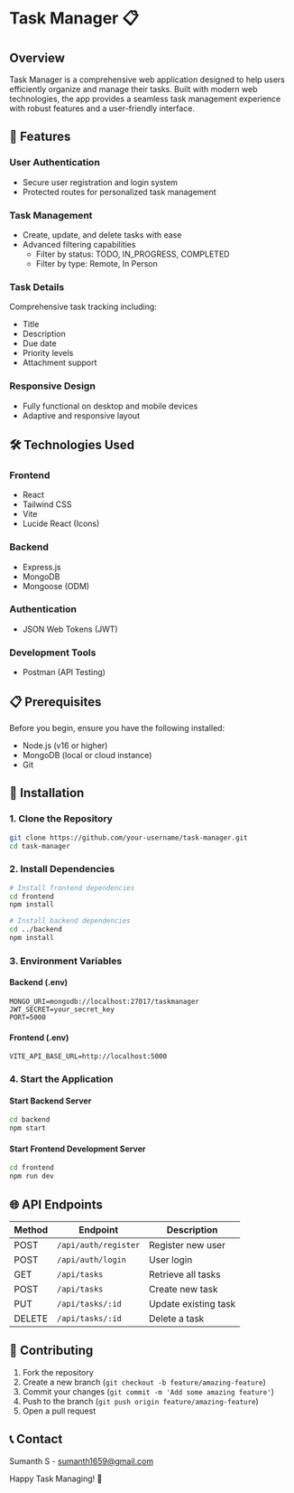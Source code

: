 # Task Manager 📋

## Overview

Task Manager is a comprehensive web application designed to help users efficiently organize and manage their tasks. Built with modern web technologies, the app provides a seamless task management experience with robust features and a user-friendly interface.

## 🌟 Features

### User Authentication

- Secure user registration and login system
- Protected routes for personalized task management

### Task Management

- Create, update, and delete tasks with ease
- Advanced filtering capabilities
  - Filter by status: TODO, IN_PROGRESS, COMPLETED
  - Filter by type: Remote, In Person

### Task Details

Comprehensive task tracking including:

- Title
- Description
- Due date
- Priority levels
- Attachment support

### Responsive Design

- Fully functional on desktop and mobile devices
- Adaptive and responsive layout

## 🛠 Technologies Used

### Frontend

- React
- Tailwind CSS
- Vite
- Lucide React (Icons)

### Backend

- Express.js
- MongoDB
- Mongoose (ODM)

### Authentication

- JSON Web Tokens (JWT)

### Development Tools

- Postman (API Testing)

## 📋 Prerequisites

Before you begin, ensure you have the following installed:

- Node.js (v16 or higher)
- MongoDB (local or cloud instance)
- Git

## 🚀 Installation

### 1. Clone the Repository

```bash
git clone https://github.com/your-username/task-manager.git
cd task-manager
```

### 2. Install Dependencies

```bash
# Install frontend dependencies
cd frontend
npm install

# Install backend dependencies
cd ../backend
npm install
```

### 3. Environment Variables

#### Backend (.env)

```plaintext
MONGO_URI=mongodb://localhost:27017/taskmanager
JWT_SECRET=your_secret_key
PORT=5000
```

#### Frontend (.env)

```plaintext
VITE_API_BASE_URL=http://localhost:5000
```

### 4. Start the Application

#### Start Backend Server

```bash
cd backend
npm start
```

#### Start Frontend Development Server

```bash
cd frontend
npm run dev
```

## 🌐 API Endpoints

| Method | Endpoint             | Description          |
| ------ | -------------------- | -------------------- |
| POST   | `/api/auth/register` | Register new user    |
| POST   | `/api/auth/login`    | User login           |
| GET    | `/api/tasks`         | Retrieve all tasks   |
| POST   | `/api/tasks`         | Create new task      |
| PUT    | `/api/tasks/:id`     | Update existing task |
| DELETE | `/api/tasks/:id`     | Delete a task        |

## 🤝 Contributing

1. Fork the repository
2. Create a new branch (`git checkout -b feature/amazing-feature`)
3. Commit your changes (`git commit -m 'Add some amazing feature'`)
4. Push to the branch (`git push origin feature/amazing-feature`)
5. Open a pull request

## 📞 Contact

Sumanth S - sumanth1659@gmail.com

Happy Task Managing! 🚀
